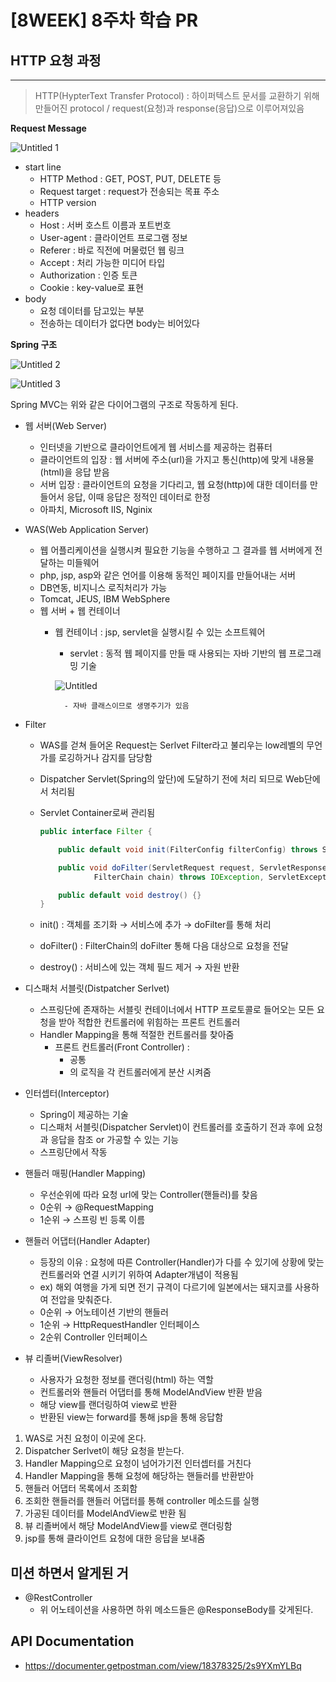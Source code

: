 # [8WEEK] 8주차 학습 PR

## HTTP 요청 과정

---

> HTTP(HypterText Transfer Protocol) : 하이퍼텍스트 문서를 교환하기 위해 만들어진 protocol / request(요청)과 response(응답)으로 이루어져있음
>

**Request Message**

![Untitled 1](https://github.com/TaetaetaE01/Procedural_Project/assets/68328998/93da251f-64b1-463e-9ac4-4ed0a6aac571)


- start line
  - HTTP Method : GET, POST, PUT, DELETE 등
  - Request target : request가 전송되는 목표 주소
  - HTTP version
- headers
  - Host : 서버 호스트 이름과 포트번호
  - User-agent : 클라이언트 프로그램 정보
  - Referer : 바로 직전에 머물렀던 웹 링크
  - Accept : 처리 가능한 미디어 타입
  - Authorization : 인증 토큰
  - Cookie : key-value로 표현
- body
  - 요청 데이터를 담고있는 부분
  - 전송하는 데이터가 없다면 body는 비어있다

**Spring 구조**

![Untitled 2](https://github.com/TaetaetaE01/Procedural_Project/assets/68328998/26f34e65-b27c-4d3f-b61e-579269b7b529)

![Untitled 3](https://github.com/TaetaetaE01/Procedural_Project/assets/68328998/660aacde-b3bd-4a4c-90f5-8f24a4c877a0)


Spring MVC는 위와 같은 다이어그램의 구조로 작동하게 된다.

- 웹 서버(Web Server)
  - 인터넷을 기반으로 클라이언트에게 웹 서비스를 제공하는 컴퓨터
  - 클라이언트의 입장 : 웹 서버에 주소(url)을 가지고 통신(http)에 맞게 내용물(html)을 응답 받음
  - 서버 입장 : 클라이언트의 요청을 기다리고, 웹 요청(http)에 대한 데이터를 만들어서 응답, 이때 응답은 정적인 데이터로 한정
  - 아파치, Microsoft IIS, Nginix
- WAS(Web Application Server)
  - 웹 어플리케이션을 실행시켜 필요한 기능을 수행하고 그 결과를 웹 서버에게 전달하는 미들웨어
  - php, jsp, asp와 같은 언어를 이용해 동적인 페이지를 만들어내는 서버
  - DB연동, 비지니스 로직처리가 가능
  - Tomcat, JEUS, IBM WebSphere
  - 웹 서버 + 웹 컨테이너
    - 웹 컨테이너 : jsp, servlet을 실행시킬 수 있는 소프트웨어
      - servlet : 동적 웹 페이지를 만들 때 사용되는 자바 기반의 웹 프로그래밍 기술

      ![Untitled](https://github.com/TaetaetaE01/Procedural_Project/assets/68328998/ad18c4f6-e650-4bd5-bcc8-c8c0bdb25c34)


            - 자바 클래스이므로 생명주기가 있음
- Filter
  - WAS를 걷쳐 들어온 Request는 Serlvet Filter라고 불리우는 low레벨의 무언가를 로깅하거나 감지를 담당함
  - Dispatcher Servlet(Spring의 앞단)에 도달하기 전에 처리 되므로 Web단에서 처리됨
  - Servlet Container로써 관리됨

    ```java
    public interface Filter {
    
        public default void init(FilterConfig filterConfig) throws ServletException {}
    
        public void doFilter(ServletRequest request, ServletResponse response,
                FilterChain chain) throws IOException, ServletException;
    
        public default void destroy() {}
    }
    ```
    
  - init() : 객체를 조기화 → 서비스에 추가 → doFilter를 통해 처리
  - doFilter() : FilterChain의 doFilter 통해 다음 대상으로 요청을 전달
  - destroy() : 서비스에 있는 객체 필드 제거 → 자원 반환


- 디스패처 서블릿(Distpatcher Serlvet)
  - 스프링단에 존재하는 서블릿 컨테이너에서 HTTP 프로토콜로 들어오는 모든 요청을 받아 적합한 컨트롤러에 위힘하는 프론트 컨트롤러
  - Handler Mapping을 통해 적절한 컨트롤러를 찾아줌
    - 프론트 컨트롤러(Front Controller) :
      - 공통
      - 의 로직을 각 컨트롤러에게 분산 시켜줌

- 인터셉터(Interceptor)
  - Spring이 제공하는 기술
  - 디스패처 서블릿(Dispatcher Servlet)이 컨트롤러를 호출하기 전과 후에 요청과 응답을 참조 or 가공할 수 있는 기능
  - 스프링단에서 작동


- 핸들러 매핑(Handler Mapping)
  - 우선순위에 따라 요청 url에 맞는 Controller(핸들러)를 찾음
  - 0순위 → @RequestMapping
  - 1순위 → 스프링 빈 등록 이름


- 핸들러 어댑터(Handler Adapter)
  - 등장의 이유 : 요청에 따른 Controller(Handler)가 다를 수 있기에 상황에 맞는 컨트롤러와 연결 시키기 위하여 Adapter개념이 적용됨
  - ex) 해외 여행을 가게 되면 전기 규격이 다르기에 일본에서는 돼지코를 사용하여 전압을 맞춰준다.
  - 0순위 → 어노테이션 기반의 핸들러
  - 1순위 → HttpRequestHandler 인터페이스
  - 2순위 Controller 인터페이스


- 뷰 리졸버(ViewResolver)
  - 사용자가 요청한 정보를 랜더링(html) 하는 역할
  - 컨트롤러와 핸들러 어댑터를 통해 ModelAndView 반환 받음
  - 해당 view를 랜더링하여 view로 반환
  - 반환된 view는 forward를 통해 jsp을 통해 응답함

1. WAS로 거친 요청이 이곳에 온다.
2. Dispatcher Serlvet이 해당 요청을 받는다.
3. Handler Mapping으로 요청이 넘어가기전 인터셉터를 거친다
4. Handler Mapping을 통해 요청에 해당하는 핸들러를 반환받아
5. 핸들러 어댑터 목록에서 조회함
6. 조회한 핸들러를 핸들러 어댑터를 통해 controller 메소드를 실행
7. 가공된 데이터를 ModelAndView로 반환 됨
8. 뷰 리졸버에서 해당 ModelAndView를 view로 랜더링함
9. jsp를 통해 클라이언트 요청에 대한 응답을 보내줌

## 미션 하면서 알게된 거

- @RestController
  - 위 어노테이션을 사용하면 하위 메소드들은 @ResponseBody를 갖게된다.

## API Documentation
- https://documenter.getpostman.com/view/18378325/2s9YXmYLBq